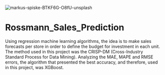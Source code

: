 ![markus-spiske-BTKF6G-O8fU-unsplash](https://user-images.githubusercontent.com/95311220/157498659-b4956830-e025-498a-ab49-5668708e4d9a.jpg)
# Rossmann_Sales_Prediction
Using regression machine learning algorithms, the idea is to make sales forecasts per store in order to define the budget for investment in each unit. The method used in this project was the CRISP-DM (Cross-Industry Standard Process for Data Mining). Analyzing the MAE, MAPE and RMSE errors, the algorithm that presented the best accuracy, and therefore, used in this project, was XGBoost.

